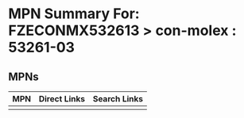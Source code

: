 



# MPN Summary For: FZECONMX532613 > con-molex : 53261-03

## MPNs
  

|MPN|Direct Links|Search Links|
| :--- | :--- | :--- |
||||
